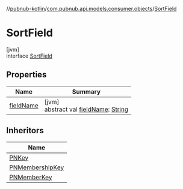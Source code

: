 //[pubnub-kotlin](../../../index.md)/[com.pubnub.api.models.consumer.objects](../index.md)/[SortField](index.md)

# SortField

[jvm]\
interface [SortField](index.md)

## Properties

| Name | Summary |
|---|---|
| [fieldName](field-name.md) | [jvm]<br>abstract val [fieldName](field-name.md): [String](https://kotlinlang.org/api/latest/jvm/stdlib/kotlin/-string/index.html) |

## Inheritors

| Name |
|---|
| [PNKey](../-p-n-key/index.md) |
| [PNMembershipKey](../-p-n-membership-key/index.md) |
| [PNMemberKey](../-p-n-member-key/index.md) |
